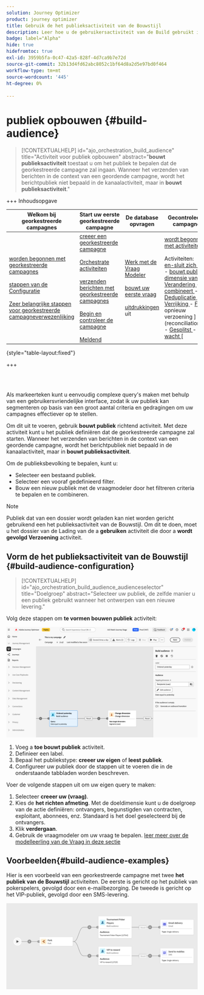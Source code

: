```yaml
---
solution: Journey Optimizer
product: journey optimizer
title: Gebruik de het publieksactiviteit van de Bouwstijl
description: Leer hoe u de gebruikersactiviteit van de Build gebruikt in een georkestreerde campagne
badge: label="Alpha"
hide: true
hidefromtoc: true
exl-id: 3959b5fa-0c47-42a5-828f-4d7ca9b7e72d
source-git-commit: 32b13d4fd62abc8052c1bf64d8a2d5e97bd0f464
workflow-type: tm+mt
source-wordcount: '445'
ht-degree: 0%

---
```


# publiek opbouwen {#build-audience}

>[!CONTEXTUALHELP]
>id="ajo_orchestration_build_audience"
>title="Activiteit voor publiek opbouwen"
>abstract="**bouwt publieksactiviteit** toestaat u om het publiek te bepalen dat de georkestreerde campagne zal ingaan. Wanneer het verzenden van berichten in de context van een geordende campagne, wordt het berichtpubliek niet bepaald in de kanaalactiviteit, maar in **bouwt publieksactiviteit**."

+++ Inhoudsopgave

| Welkom bij georkestreerde campagnes | Start uw eerste georkestreerde campagne | De database opvragen | Gecontroleerde campagnes |
|---|---|---|---|
| [ worden begonnen met georkestreerde campagnes ](../gs-orchestrated-campaigns.md)<br/><br/>[ stappen van de Configuratie ](../configuration-steps.md)<br/><br/>[ Zeer belangrijke stappen voor georkestreerde campagneverwezenlijking ](../gs-campaign-creation.md) | [ creeer een georkestreerde campagne ](../create-orchestrated-campaign.md)<br/><br/>[ Orchestrate activiteiten ](../orchestrate-activities.md)<br/><br/>[ verzenden berichten met georkestreerde campagnes ](../send-messages.md)<br/><br/>[ Begin en controleer de campagne ](../start-monitor-campaigns.md)<br/><br/>[ Meldend ](../reporting-campaigns.md) | [ Werk met de Vraag Modeler ](../orchestrated-query-modeler.md)<br/><br/>[ bouwt uw eerste vraag ](../build-query.md)<br/><br/>[ uitdrukkingen ](../edit-expressions.md) uit | [ wordt begonnen met activiteiten ](about-activities.md)<br/><br/> Activiteiten:<br/>[ en-sluit zich aan ](and-join.md) - [ bouwt publiek ](build-audience.md) - [ dimensie van de Verandering ](change-dimension.md) - [ combineert ](combine.md) - [ Deduplicatie ](deduplication.md) - [ Verrijking ](enrichment.md) - [ Fork ](fork.md) opnieuw verzoening ](reconciliation.md) - [ Gesplitst ](split.md) - [ wacht ](wait.md)[ |

{style="table-layout:fixed"}

+++

<br/><br/>

Als markeerteken kunt u eenvoudig complexe query&#39;s maken met behulp van een gebruikersvriendelijke interface, zodat ik uw publiek kan segmenteren op basis van een groot aantal criteria en gedragingen om uw campagnes effectiever op te stellen.

Om dit uit te voeren, gebruik **bouwt publiek** richtend activiteit. Met deze activiteit kunt u het publiek definiëren dat de georkestreerde campagne zal starten. Wanneer het verzenden van berichten in de context van een geordende campagne, wordt het berichtpubliek niet bepaald in de kanaalactiviteit, maar in **bouwt publieksactiviteit**.

Om de publieksbevolking te bepalen, kunt u:

* Selecteer een bestaand publiek.
* Selecteer een vooraf gedefinieerd filter.
* Bouw een nieuw publiek met de vraagmodeler door het filtreren criteria te bepalen en te combineren.

>[!NOTE]
>
>Publiek dat van een dossier wordt geladen kan niet worden gericht gebruikend een het publieksactiviteit van de Bouwstijl. Om dit te doen, moet u het dossier van de Lading van de a **gebruiken** activiteit die door a **wordt gevolgd Verzoening** activiteit.


## Vorm de het publieksactiviteit van de Bouwstijl {#build-audience-configuration}

>[!CONTEXTUALHELP]
>id="ajo_orchestration_build_audience_audienceselector"
>title="Doelgroep"
>abstract="Selecteer uw publiek, de zelfde manier u een publiek gebruikt wanneer het ontwerpen van een nieuwe levering."

Volg deze stappen om **te vormen bouwen publiek** activiteit:

![](../assets/build-audience.png)

1. Voeg a **toe bouwt publiek** activiteit.
1. Definieer een label.
1. Bepaal het publiekstype: **creeer uw eigen** of **leest publiek**.
1. Configureer uw publiek door de stappen uit te voeren die in de onderstaande tabbladen worden beschreven.


Voer de volgende stappen uit om uw eigen query te maken:

1. Selecteer **creeer uw (vraag)**.
1. Kies de **het richten afmeting**. Met de doeldimensie kunt u de doelgroep van de actie definiëren: ontvangers, begunstigden van contracten, exploitant, abonnees, enz. Standaard is het doel geselecteerd bij de ontvangers.
1. Klik **verdergaan**.
1. Gebruik de vraagmodeler om uw vraag te bepalen. [ leer meer over de modelleerling van de Vraag in deze sectie ](../orchestrated-query-modeler.md)

## Voorbeelden{#build-audience-examples}

Hier is een voorbeeld van een georkestreerde campagne met twee **het publiek van de Bouwstijl** activiteiten. De eerste is gericht op het publiek van pokerspelers, gevolgd door een e-mailbezorging. De tweede is gericht op het VIP-publiek, gevolgd door een SMS-levering.

![](../assets/workflow-audience-example.png)
